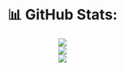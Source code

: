 <div align="center">

<h1>📊 GitHub Stats:</h1>
<img src="https://github-readme-stats.vercel.app/api?username=redlxtus&theme=shadow_red&hide_border=false&include_all_commits=false&count_private=false" /><br/>
<img src="https://nirzak-streak-stats.vercel.app/?user=redlxtus&theme=shadow_red&hide_border=false" /><br/>
<img src="https://github-readme-stats.vercel.app/api/top-langs/?username=redlxtus&theme=shadow_red&hide_border=false&include_all_commits=false&count_private=false&layout=compact" />
